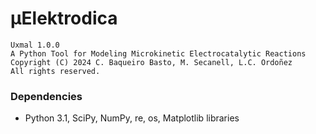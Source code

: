 # μElektrodica
    Uxmal 1.0.0
    A Python Tool for Modeling Microkinetic Electrocatalytic Reactions
    Copyright (C) 2024 C. Baqueiro Basto, M. Secanell, L.C. Ordoñez
    All rights reserved.

### Dependencies
- Python 3.1, SciPy, NumPy, re, os, Matplotlib libraries

